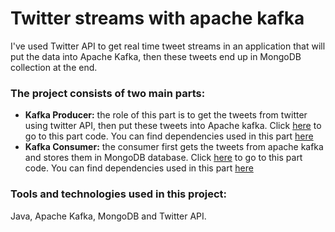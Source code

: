 # Twitter streams with apache kafka
I've used Twitter API to get real time tweet streams in an application that will put the data into Apache Kafka, then these tweets end up in MongoDB collection at the end.

### The project consists of two main parts:
- **Kafka Producer:** the role of this part is to get the tweets from twitter using twitter API, then put these tweets into Apache kafka. Click [here](/Kafka_producer_twitter/kafkaProducer/twitterProducer.java) to go to this part code. You can find dependencies used in this part [here](/Kafka_producer_twitter/pom.xml)
- **Kafka Consumer:** the consumer first gets the tweets from apache kafka and stores them in MongoDB database. Click [here](/Kafka_consumer_mongoDB/kafkaConsumer/mongodbConsumer.java) to go to this part code. You can find dependencies used in this part [here](/Kafka_consumer_mongoDB/pom.xml)


### Tools and technologies used in this project:
Java, Apache Kafka, MongoDB and Twitter API.
